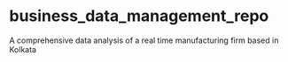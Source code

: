 # business_data_management_repo
 A comprehensive data analysis of a real time manufacturing firm based in Kolkata

